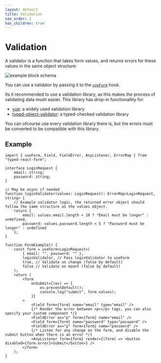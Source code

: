 ```yaml
---
layout: default
title: Validation
nav_order: 2
has_children: true
---
```


# Validation

A validator is a function that takes form values, and returns errors for these values in the same object structure:

![example block schema](/typed-react-form/images/validator.png)

You can use a validator by passing it to the [`useForm`](/typed-react-form/reference/useForm) hook.

Its it recommended to use a validation library, as this makes the process of validating data mush easier. This library has drop-in functionallity for:

-   [yup](/typed-react-form/validation/yup): a widely used validation library
-   [typed-object-validator](/typed-react-form/validation/typed-object-validator): a typed-checked validation library

You can ofcourse use every validation library there is, but the errors must be converted to be compatible with this library.

## Example

```tsx
import { useForm, Field, FieldError, AnyListener, ErrorMap } from "typed-react-form";

interface LoginRequest {
    email: string;
    password: string;
}

// May be async if needed
function loginValidator(values: LoginRequest): ErrorMap<LoginRequest, string> {
    // Example validator logic, the returned error object should follow the same structure as the values object.
    return {
        email: values.email.length < 10 ? "Email must be longer" : undefined,
        password: values.password.length < 5 ? "Password must be longer" : undefined
    };
}

function FormExample() {
    const form = useForm<LoginRequest>(
        { email: "", password: "" },
        loginValidator, // Pass loginValidator to useForm
        true, // Validate on change (false by default)
        false // Validate on mount (false by default)
    );
    return (
        <form
            onSubmit={(ev) => {
                ev.preventDefault();
                console.log("submit", form.values);
            }}
        >
            <Field form={form} name="email" type="email" />
            {/* Render the error between <p></p> tags, you can also specify your custom component */}
            <FieldError as="p" form={form} name="email" />
            <Field form={form} name="password" type="password" />
            <FieldError as="p" form={form} name="password" />
            {/* Listen for any change on the form, and disable the submit button when there is an error */}
            <AnyListener form={form} render={(form) => <button disabled={form.error}>Submit</button>} />
        </form>
    );
}
```
